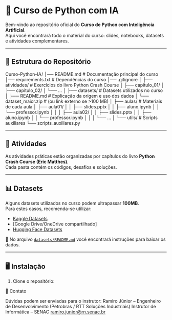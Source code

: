 # 🚀 Curso de Python com IA

Bem-vindo ao repositório oficial do **Curso de Python com Inteligência Artificial**.  
Aqui você encontrará todo o material do curso: slides, notebooks, datasets e atividades complementares.

---

## 📂 Estrutura do Repositório

Curso-Python-IA/
│── README.md # Documentação principal do curso
│── requirements.txt # Dependências do curso
│── .gitignore
│
├── atividades/ # Exercícios do livro Python Crash Course
│ ├── capitulo_01/
│ ├── capitulo_02/
│ └── ...
│
├── datasets/ # Datasets utilizados no curso
│ ├── README.md # Explicação da origem e uso dos dados
│ └── dataset_maior.zip # (ou link externo se >100 MB)
│
├── aulas/ # Materiais de cada aula
│ ├── aula01/
│ │ ├── slides.pptx
│ │ ├── aluno.ipynb
│ │ └── professor.ipynb
│ │
│ ├── aula02/
│ │ ├── slides.pptx
│ │ ├── aluno.ipynb
│ │ └── professor.ipynb
│ │
│ └── ...
│
└── utils/ # Scripts auxiliares
└── scripts_auxiliares.py


---

## 📘 Atividades

As atividades práticas estão organizadas por capítulos do livro **Python Crash Course (Eric Matthes)**.  
Cada pasta contém os códigos, desafios e soluções.

---

## 📊 Datasets

Alguns datasets utilizados no curso podem ultrapassar **100MB**.  
Para estes casos, recomenda-se utilizar:

- [Kaggle Datasets](https://www.kaggle.com/datasets)
- [Google Drive/OneDrive compartilhado]
- [Hugging Face Datasets](https://huggingface.co/datasets)

📌 No arquivo [`datasets/README.md`](datasets/README.md) você encontrará instruções para baixar os dados.

---

## 🖥️ Instalação

1. Clone o repositório:
   

📧 Contato

Dúvidas podem ser enviadas para o instrutor:
Ramiro Júnior – Engenheiro de Desenvolvimento (Petrobras / RTT Soluções Industriais)
Instrutor de Informática – SENAC
ramiro.junior@rn.senac.br